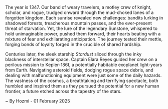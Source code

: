
The year is 1347.  Our band of weary travelers, a motley crew of knight, scholar, and rogue, trudged onward through the mud-choked lanes of a forgotten kingdom.  Each sunrise revealed new challenges: bandits lurking in shadowed forests, treacherous mountain passes, and the ever-present threat of starvation. Yet, the lure of the legendary Sunstone, whispered to hold unimaginable power, pushed them forward, their hearts beating with a mixture of fear and exhilarating anticipation.  The journey tested their mettle, forging bonds of loyalty forged in the crucible of shared hardship.

Centuries later, the sleek starship *Stardust* sliced through the inky blackness of interstellar space.  Captain Elara Reyes guided her crew on a perilous mission to Kepler-186f, a potentially habitable exoplanet light-years from Earth.  Navigating asteroid fields, dodging rogue space debris, and dealing with malfunctioning equipment were just some of the daily hazards.  The vastness of the cosmos, a breathtaking and terrifying spectacle, both humbled and inspired them as they pursued the potential for a new human frontier, a future etched across the tapestry of the stars.

~ By Hozmi - 01 February 2025
